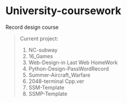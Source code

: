 # University-coursework
Record design course

> Current project:
>
> 1. NC-subway
> 2. 16_Games
> 3. Web-Design-in Last Web HomeWork
> 4. Python-Design-PassWordRecord
> 5. Summer-Aircraft_Warfare
> 6. 2048-terminal Cpp.ver
> 7. SSM-Template
> 8. SSMP-Template

